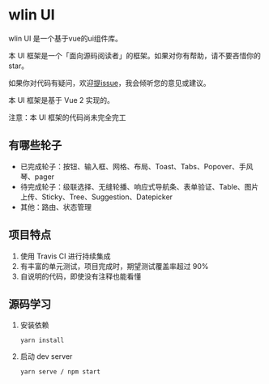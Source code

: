 # wlin UI

wlin UI 是一个基于vue的ui组件库。

本 UI 框架是一个「面向源码阅读者」的框架。如果对你有帮助，请不要吝惜你的 star。

如果你对代码有疑问，欢迎[提issue](https://github.com/wlin00/wlinUiVue/issues)，我会倾听您的意见或建议。

本 UI 框架是基于 Vue 2 实现的。

注意：本 UI 框架的代码尚未完全完工


## 有哪些轮子

* 已完成轮子：按钮、输入框、网格、布局、Toast、Tabs、Popover、手风琴、pager
* 待完成轮子：级联选择、无缝轮播、响应式导航条、表单验证、Table、图片上传、Sticky、Tree、Suggestion、Datepicker
* 其他：路由、状态管理


## 项目特点

1. 使用 Travis CI 进行持续集成
2. 有丰富的单元测试，项目完成时，期望测试覆盖率超过 90%
3. 自说明的代码，即使没有注释也能看懂

## 源码学习

1. 安装依赖
    ```
    yarn install
    ```

2. 启动 dev server
    ```
    yarn serve / npm start
    ```
